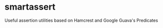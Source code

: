 smartassert
===========

Useful assertion utilities based on Hamcrest and Google Guava's Predicates
